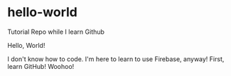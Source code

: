 # hello-world
Tutorial Repo while I learn Github

Hello, World!

I don't know how to code. I'm here to learn to use Firebase, anyway!
First, learn GitHub! Woohoo!
